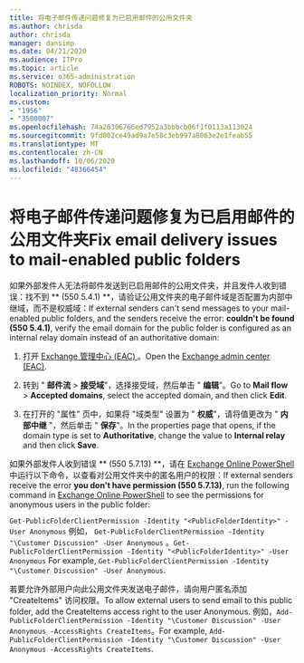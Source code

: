 ```yaml
---
title: 将电子邮件传递问题修复为已启用邮件的公用文件夹
ms.author: chrisda
author: chrisda
manager: dansimp
ms.date: 04/21/2020
ms.audience: ITPro
ms.topic: article
ms.service: o365-administration
ROBOTS: NOINDEX, NOFOLLOW
localization_priority: Normal
ms.custom:
- "1956"
- "3500007"
ms.openlocfilehash: 74a26306766ed7952a3bbbcb06f1f0113a113024
ms.sourcegitcommit: 9fd002ce49ad9a7e58c3eb997a8063e2e1feab55
ms.translationtype: MT
ms.contentlocale: zh-CN
ms.lasthandoff: 10/06/2020
ms.locfileid: "48366454"
---
```

# <a name="fix-email-delivery-issues-to-mail-enabled-public-folders"></a><span data-ttu-id="00239-102">将电子邮件传递问题修复为已启用邮件的公用文件夹</span><span class="sxs-lookup"><span data-stu-id="00239-102">Fix email delivery issues to mail-enabled public folders</span></span>

<span data-ttu-id="00239-103">如果外部发件人无法将邮件发送到已启用邮件的公用文件夹，并且发件人收到错误：找不到 \*\* (550 5.4.1) \*\*，请验证公用文件夹的电子邮件域是否配置为内部中继域，而不是权威域：</span><span class="sxs-lookup"><span data-stu-id="00239-103">If external senders can't send messages to your mail-enabled public folders, and the senders receive the error: **couldn't be found (550 5.4.1)**, verify the email domain for the public folder is configured as an internal relay domain instead of an authoritative domain:</span></span>

1. <span data-ttu-id="00239-104">打开 [Exchange 管理中心 (EAC) ](https://docs.microsoft.com/Exchange/exchange-admin-center)。</span><span class="sxs-lookup"><span data-stu-id="00239-104">Open the [Exchange admin center (EAC)](https://docs.microsoft.com/Exchange/exchange-admin-center).</span></span>

2. <span data-ttu-id="00239-105">转到 " **邮件流** \> **接受域**"，选择接受域，然后单击 " **编辑**"。</span><span class="sxs-lookup"><span data-stu-id="00239-105">Go to **Mail flow** \> **Accepted domains**, select the accepted domain, and then click **Edit**.</span></span>

3. <span data-ttu-id="00239-106">在打开的 "属性" 页中，如果将 "域类型" 设置为 " **权威**"，请将值更改为 " **内部中继** "，然后单击 " **保存**"。</span><span class="sxs-lookup"><span data-stu-id="00239-106">In the properties page that opens, if the domain type is set to **Authoritative**, change the value to **Internal relay** and then click **Save**.</span></span>

<span data-ttu-id="00239-107">如果外部发件人收到错误 \*\* (550 5.7.13) \*\*，请在 [Exchange Online PowerShell](https://docs.microsoft.com/powershell/exchange/exchange-online/connect-to-exchange-online-powershell/connect-to-exchange-online-powershell) 中运行以下命令，以查看对公用文件夹中的匿名用户的权限：</span><span class="sxs-lookup"><span data-stu-id="00239-107">If external senders receive the error **you don't have permission (550 5.7.13)**, run the following command in [Exchange Online PowerShell](https://docs.microsoft.com/powershell/exchange/exchange-online/connect-to-exchange-online-powershell/connect-to-exchange-online-powershell) to see the permissions for anonymous users in the public folder:</span></span>

<span data-ttu-id="00239-108">`Get-PublicFolderClientPermission -Identity "<PublicFolderIdentity>" -User Anonymous` 例如， `Get-PublicFolderClientPermission -Identity "\Customer Discussion" -User Anonymous` 。</span><span class="sxs-lookup"><span data-stu-id="00239-108">`Get-PublicFolderClientPermission -Identity "<PublicFolderIdentity>" -User Anonymous` For example, `Get-PublicFolderClientPermission -Identity "\Customer Discussion" -User Anonymous`.</span></span>

<span data-ttu-id="00239-109">若要允许外部用户向此公用文件夹发送电子邮件，请向用户匿名添加 "CreateItems" 访问权限。</span><span class="sxs-lookup"><span data-stu-id="00239-109">To allow external users to send email to this public folder, add the CreateItems access right to the user Anonymous.</span></span> <span data-ttu-id="00239-110">例如，`Add-PublicFolderClientPermission -Identity "\Customer Discussion" -User Anonymous -AccessRights CreateItems`。</span><span class="sxs-lookup"><span data-stu-id="00239-110">For example, `Add-PublicFolderClientPermission -Identity "\Customer Discussion" -User Anonymous -AccessRights CreateItems`.</span></span>
